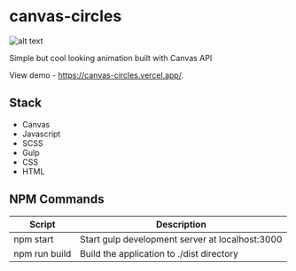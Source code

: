 # canvas-circles

![alt text](https://i.ibb.co/5jYZCj1/particles.png)

Simple but cool looking animation built with Canvas API

View demo - https://canvas-circles.vercel.app/.

## Stack
- Canvas
- Javascript
- SCSS
- Gulp
- CSS
- HTML

## NPM Commands
| Script  | Description |
| ------------- | ------------- |
| npm start  | Start gulp development server at localhost:3000  |
| npm run build  | Build the application to ./dist directory  |
